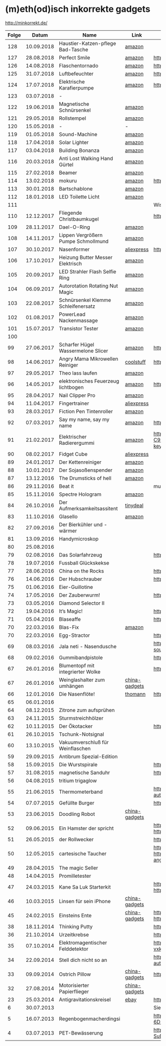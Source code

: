 # (m)eth(od)isch inkorrekte gadgets

http://minkorrekt.de/

| Folge | Datum      | Name                                | Link                                                                                                                                                                 | Anmerkungen                                                                                                                                                 |
| ------|------------|-------------------------------------|----------------------------------------------------------------------------------------------------------------------------------------------------------------------| ------------------------------------------------------------------------------------------------------------------------------------------------------------|
| 128   | 10.09.2018 | Haustier-Katzen-pflege Bad-Tasche   | [amazon](https://www.amazon.de/TOOGOO-Haustier-Katzen-pflege-waschende-Rueckhalte-Polyester-Ineinander-Ausschnitt-Naegel-Medizin-Fuetterung/dp/B07B9P9RFH/ref=as_li_ss_tl?_encoding=UTF8&psc=1&ref_=yo_ii_img&linkCode=sl1&tag=minkorrekt-21&linkId=9ed867bf6fdeff2037f5362341c3b6ea&language=de_DE) |                                       |
| 127   | 28.08.2018 | Perfect Smile                       | [amazon](https://www.amazon.de/Perfect-Smile-unglaublichen-wiederverwendbaren-abnehmbaren/dp/B01NBYWNXV/ref=sr_1_1?ie=UTF8&qid=1535889245&sr=8-1&keywords=perfect+smile)       | http://www.perfectsmileteeth.com/                                                                                                                           |
| 126   | 14.08.2018 | Flaschentornado                     | [amazon](https://www.amazon.de/EDUPLAY-800460-Flaschentornado-5er-Set/dp/B00ST0XCYY/ref=as_li_ss_tl?ie=UTF8&qid=1534231199&sr=8-1&keywords=flaschentornado&th=1&linkCode=sl1&tag=minkorrekt-21&linkId=cba2c2a87cef4c515cb650ae7eefea79&language=de_DE) | https://www.youtube.com/watch?v=Z-Ze0zZKho4                                         |
| 125   | 31.07.2018 | Luftbefeuchter                      | [amazon](https://amzn.to/2Kcm4m5) | https://youtu.be/rtz4mJFsPu0 |
| 124   | 17.07.2018 | Elektrische Karafierpumpe           | [amazon](https://www.amazon.de/Svpro-Weinbel%C3%BCfter-Automatischer-Batteriebetrieben-Luftsprudler/dp/B01M349O9J/ref=as_li_ss_tl?ie=UTF8&qid=1531723797&sr=8-1&keywords=elektrischer+dekanter+apfel&linkCode=sl1&tag=minkorrekt-21&linkId=96ff3f2ac2641acfbea6b301b87c4fc1) | https://www.youtube.com/watch?v=eyFGdQsuHtw&feature=youtu.be  |
| 123   | 03.07.2018 | -                                   |                                                                                                                                                                      |                                                                                  |
| 122   | 19.06.2018 | Magnetische Schnürsenkel            | [amazon](https://www.amazon.de/Magnetischen-Schn%C3%BCrsenkel-Magnetverschluss-Schuhe-Schwarz/dp/B0748KLKTC/ref=as_li_ss_tl?ie=UTF8&qid=1529479488&sr=8-2&keywords=zubits&linkCode=sl1&tag=minkorrekt-21&linkId=ffb900e8f7b07b70d66bb1a052bc253a) |                                                                                          |
| 121   | 29.05.2018 | Rollstempel                         | [amazon](https://amzn.to/2szDceP)                                                                                                                                               |                                                                                                                                                             |
| 120   | 15.05.2018 | -                                   | -                                                                                                                                                                               |                                                                                                                                                             | 
| 119   | 01.05.2018 | Sound-Machine                       | [amazon](https://www.amazon.de/Geräusch-Generator-SOUND-MACHINE-Fun-Knopfdruck/dp/B00D9DZ94M)                                                                                   |                                                                                                                                                             |  
| 118   | 17.04.2018 | Solar Lighter                       | [amazon](https://www.amazon.de/jiaqinsheng-Outdoor-Beleuchtung-Feuerzeug-Parabolreflektor/dp/B0745QXYX6)                                                                        |                                                                                                                                                             |  
| 117   | 03.04.2018 | Building Bonanza                    | [amazon](https://www.amazon.de/Bausteinbank-TKSTAR-Wiederverwendbaren-Selbstklebenden-Grundplatten/dp/B077D598M2)                                                               |                                                                                                                                                             |  
| 116   | 20.03.2018 | Anti Lost Walking Hand Gürtel       | [amazon](https://www.amazon.de/Locisne-Anti-verloren-Handgelenk-Sicherheit-Kleinkind/dp/B071CVSD6H)                                                                             |                                                                                                                                                             |  
| 115   | 27.02.2018 | Beamer                              | [amazon](https://www.amazon.de/DR-Q-Projektor-Videoprojektor-Schnittstelle-Multimedien-weiß/dp/B073TTWRXG)                                                                      |                                                                                                                                                             |  
| 114   | 13.02.2018 | mokuru                              | [amazon](https://www.amazon.de/Mokuru-70700-mokuru-70700-Genbu-schwarz/dp/B073B99J4H)                                                                                           | https://www.kickstarter.com/projects/1038095377/mokuru-the-amazing-desk-toy-that-you-can-take-anyw                                                          |
| 113   | 30.01.2018 | Bartschablone                       | [amazon](https://www.amazon.de/schablone-Bartkamm-Gebrauchsanleitung-Bartlinie-Symetrischer/dp/B01MS9HWPD)                                                                      |                                                                                                                                                             |  
| 112   | 18.01.2018 | LED Toilette Licht                  | [amazon](https://www.amazon.de/Flying-Rabbit-Bewegungssensor-Batteriebetriebenes-Toilettenlicht/dp/B077Z5MWWD)                                                                  |                                                                                                                                                             |  
| 111   |            |                                     |  | Wissenschaftsgala auf dem 34C3 | 
| 110   | 12.12.2017 | Fliegende Christbaumkugel           |                                                                                                                                                                                 | https://www.dropbox.com/sh/nm8474sf0f03gjp/AAA-H22aSHKkJwPLP_1WkPvoa?dl=0&preview=IMG_7162.jpg                                                              |
| 109   | 28.11.2017 | Dael-O-Ring                         | [amazon](https://www.amazon.de/Unbekannt-612001-Dael-O-Ring-Geduldsspiel/dp/B004NL46A2)                                                                                          |                                                                                                                                                             |  
| 108   | 14.11.2017 | Lippen Vergrößern Pumpe Schmollmund | [amazon](https://www.amazon.de/JUSTFOX-Lippen-Vergrößern-Schmollmund-Selfie/dp/B01FDZB5IW)                                                                                       |                                                                                                                                                             |  
| 107   | 30.10.2017 | Nasenformer                         | [aliexpress](https://de.aliexpress.com/item/CkeyiN-Electric-High-Nose-Up-Lifter-U-Shaping-Shaper-Lifting-Bridge-Straightening-Silicone-Gel-Corrector-Slimming/32815599280.html) | https://www.dropbox.com/sh/8dgahnovu982udp/AACqEuVIZk2og7giU4xhHtdpa?dl=0                                                                                   |
| 106   | 17.10.2017 | Heizung Butter Messer Elektrisch    | [amazon](https://www.amazon.de/gp/product/B07193T7MK)                                                                                                                            |                                                                                                                                                             | 
| 105   | 20.09.2017 | LED Strahler Flash Selfie Ring      | [amazon](https://www.amazon.de/Lictin-Strahler-Smartphones-Tablets-Helligkeit/dp/B06Y6682LB)                                                                                     |                                                                                                                                                             | 
| 104   | 06.09.2017 | Autorotation Rotating Nut Magic     | [amazon](https://www.amazon.de/Aussel-Props-Autorotation-Rotating-Gimmick/dp/B01MXEKIY9)                                                                                         |                                                                                                                                                             | 
| 103   | 22.08.2017 | Schnürsenkel Klemme Schleifenersatz | [amazon](https://www.amazon.de/Schnürsenkel-praktisch-rutschfest-Schuhe-Schnalle/dp/B07416S8ML)                                                                                  |                                                                                                                                                             | 
| 102   | 01.08.2017 | PowerLead Nackenmassage             | [amazon](https://www.amazon.de/PowerLead-Nackenmassager-Therapeutic-Schulter-Pain-Kopfschmerzen/dp/B06XG1H159)                                                                   |                                                                                                                                                             | 
| 101   | 15.07.2017 | Transistor Tester                   | [amazon](https://www.amazon.de/gp/product/B00XKMZX66/)                                                                                                                           |                                                                                                                                                             | 
| 100   |            |        	                           |                                                                                                                                                                                 |                                                                                                                                                             | 
| 99    | 27.06.2017 | Scharfer Hügel Wassermelone Slicer  | [amazon](https://www.amazon.com/Watermelon-Slicer-Corer-Fruit-GoQK/dp/B01D1HG9GW)                                                                                               | https://www.youtube.com/watch?v=Brih4815fQA                                                                                                                 |
| 98    | 14.06.2017 | Angry Mama Mikrowellen Reiniger     | [coolstuff](https://www.coolstuff.de/Mikrowellenreiniger-Angry-Mama)                                                                                                            | https://www.youtube.com/watch?v=r7Aj_uFx1ZY                                                                                                                 |
| 97    | 29.05.2017 | Theo lass laufen                    | [amazon](https://www.amazon.com/Wind-powered-Animaris-Ordis-Parvus-Strandbeest/dp/B00AM6W76W)                                                                                   |                                                                                                                                                             |
| 96    | 14.05.2017 | elektronisches Feuerzeug lichtbogen | [amazon](https://www.amazon.de/Aokvic-elektronisches-Feuerzeug-aufladbar-lichtbogen/dp/B01L1UPNZY)                                                                              | https://www.dropbox.com/sc/am2flv4d24tmwjc/AAA-xkucuvzdQljE7jHPs9fSa                                                                                        |
| 95    | 28.04.2017 | Nail Clipper Pro                    | [amazon](https://www.amazon.de/gp/product/B01N7MU0AW)                                                                                                                           |                                                                                                                                                             |
| 94    | 11.04.2017 | Fingertrainer                       | [aliexpress](https://de.aliexpress.com/item/1-Pc-Hand-palm-Finger-Resistance-Simulators-Bands-Finger-Stretcher-Hand-Exerciser-Grip-Strength-Wrist-Exercise/32813196842.html)    |                                                                                                                                                             | 
| 93    | 28.03.2017 | Fiction Pen Tintenroller            | [amazon](https://www.amazon.de/gp/product/B005ELBX92)                                                                                                                           |                                                                                                                                                             |
| 92    | 07.03.2017 | Say my name, say my name            | [amazon](https://www.amazon.de/gp/product/B01F0TGFAO)                                                                                                                           | https://www.youtube.com/watch?v=sKTee-ytB7Q&feature=youtu.be                                                                                                |
| 91    | 21.02.2017 | Elektrischer Radierergummi          | [amazon](https://www.amazon.de/gp/product/B01LXE6J7J) | https://photos.google.com/share/AF1QipMpmc7-C9ELnEVdNoVgVSqUdB2vEycLNOvQdtJwC514SOf26h1MGhmUn51B8m023g?key=SmhUZWkzOE01NlNTSU4zdU9aRlZLWlFqRzRTWmZn |
| 90    | 08.02.2017 | Fidget Cube                         | [aliexpress](https://de.aliexpress.com/item/Size-3-3-3-3cm-Fidget-Cube-Toy-A-Viny-Desk-Spin-Anti-stress-Fidget-Toy/32838901541.html)                                            | 
| 89    | 24.01.2017 | Der Kettenreiniger                  | [amazon](https://www.amazon.de/gp/product/B01GKPD46A/ref=as_li_tl?ie=UTF8&camp=1638&creative=6742&creativeASIN=B01GKPD46A&linkCode=as2&tag=minkorrekt-21)                       | 
| 88    | 10.01.2017 | Der Sojasoßenspender                | [amazon](https://www.amazon.de/gp/product/B01E9WCFO8/ref=as_li_tl?ie=UTF8&camp=1638&creative=6742&creativeASIN=B01E9WCFO8&linkCode=as2&tag=minkorrekt-21)                       | 
| 87    | 13.12.2016 | The Drumsticks of hell              | [amazon](https://www.amazon.de/Yosoo%C2%AE-P%C3%A4dagogische-Spielzeug-Elektronisches-Schlagzeug-Elektronische/dp/B00W3EFJSY/ref=as_li_ss_tl?ie=UTF8&qid=1481614762&sr=8-1&keywords=drumsticks+spielzeug&linkCode=ll1&tag=minkorrekt-21&linkId=9682bbeeeb100e4138532d83fd681994) | 
| 86    | 29.11.2016 | Beat it                             |  | musste wegen postalischer Probleme leider entfallen | 
| 85    | 15.11.2016 | Spectre Hologram                    | [amazon](https://www.amazon.de/gp/product/B01CO0EW34/ref=as_li_tl?ie=UTF8&camp=1638&creative=6742&creativeASIN=B01CO0EW34&linkCode=as2&tag=minkorrekt-21)                       | 
| 84    | 26.10.2016 | Der Aufmerksamkeitsassitent         | [tinydeal](http://www.tinydeal.com/anti-sleep-alarm-drive-alert-driver-awake-driver-alarm-truck-tool-p-159085.html)                                                             | 
| 83    | 11.10.2016 | Glasello                            | [amazon](https://www.amazon.de/gp/product/B01KK8NBE8/ref=as_li_tl?ie=UTF8&camp=1638&creative=6742&creativeASIN=B01KK8NBE8&linkCode=as2&tag=minkorrekt-21)                       | 
| 82    | 27.09.2016 | Der Bierkühler und -wärmer          |  | 
| 81    | 13.09.2016 | Handymicroskop                      |  | 
| 80    | 25.08.2016 |                                     |  | 
| 79    | 02.08.2016 | Das Solarfahrzeug                   |  | https://www.dropbox.com/sc/cmmohck718gag13/AADPZE848u9mIbr3Pv18FyZ1a | 
| 78    | 19.07.2016 | Fussball Glückskekse                |  | 
| 77    | 28.06.2016 | China on the Rocks                  |  | https://goo.gl/photos/df3p1YxNC8VJ9yxdA | 
| 76    | 14.06.2016 | Der Hubschrauber                    |  | https://goo.gl/photos/ccXMyYPcDnfjsH339 https://goo.gl/photos/qkB9XwnLVX3uVUNFA | 
| 75    | 01.06.2016 | Eier-Guillotine                     |  | 
| 74    | 17.05.2016 | Der Zauberwurm!                     |  | https://goo.gl/photos/XACvQkVdiY7amQuAA | 
| 73    | 03.05.2016 | Diamond Selector II                 |  | 
| 72    | 19.04.2016 | It’s Magic!                         |  | https://goo.gl/photos/oH7k79JQXsLmnvoeA  | 
| 71    | 05.04.2016 | Blaseaffe                           |  | https://goo.gl/photos/DxPLmhY74xzDRi7W7 | 
| 70    | 22.03.2016 | Blas-Fix                            | [amazon](http://www.amazon.de/260205-BLASFIX-Spezialbohrer-Ostereier-Ausblasen/dp/B00BG4MQVK) | 
| 70    | 22.03.2016 | Egg-Stractor                        |  | https://www.youtube.com/watch?v=LY9-BS6snwM | 
| 69    | 08.03.2016 | Jala neti - Nasendusche             |  | https://get.google.com/albumarchive/107341743493109591753/album/AF1QipOvaDYAucGn9gildHwVe72AW7hFCiPf_IjDKTzQ?source=pwa | 
| 68    | 09.02.2016 | Gummibandpistole                    |  | https://picasaweb.google.com/107341743493109591753/Folge68?authuser=0&feat=directlink | 
| 67    | 26.01.2016 | Blumentopf mit integrierter Wolke   |  | https://youtu.be/DjUlNhEH9WA | 
| 67    | 26.01.2016 | Weinglashalter zum umhängen         | [china-gadgets](https://www.china-gadgets.de/weinglas-tragegurt/) | 
| 66    | 12.01.2016 | Die Nasenflöte!                     | [thomann](http://www.thomann.de/de/stoelzel_nasenfloete_750530.htm)                                                                                                        | https://picasaweb.google.com/107341743493109591753/Folge66?authuser=0&feat=directlink | 
| 65    | 06.01.2016 |                                     |  | 
| 64    | 08.12.2015 | Zitrone zum aufsprühen              |  | 
| 63    | 24.11.2015 | Sturmstreichhölzer                  |  | 
| 62    | 10.11.2015 | Der Ökotacker                       |  | https://picasaweb.google.com/107341743493109591753/Folge62?authuser=0&feat=directlink | 
| 61    | 26.10.2015 | Tschunk-Notsignal                   |  | 
| 60    | 13.10.2015 | Vakuumverschluß für Weinflaschen    |  | 
| 59    | 29.09.2015 | Antibrum Spezial-Edition            |  | 
| 58    | 15.09.2015 | Die Wurstspirale                    |  | https://www.youtube.com/watch?v=PTMZoYDRQGU | 
| 57    | 31.08.2015 | magnetische Sanduhr                 |  | https://www.youtube.com/watch?v=_8HcXSy47Ec | 
| 56    | 04.08.2015 | tritium trigaglow                   |  | 
| 55    | 21.06.2015 | Thermometerband                     |  | https://picasaweb.google.com/107341743493109591753/FeverscanAusFolge55?authuser=0&authkey=Gv1sRgCPuPi6n92a3JUQ&feat=directlink | 
| 54    | 07.07.2015 | Gefüllte Burger                     |  | https://picasaweb.google.com/107341743493109591753/Folge54?authuser=0&feat=directlink | 
| 53    | 23.06.2015 | Doodling Robot                      | [china-gadgets](http://www.china-gadgets.de/gadget/kritzelroboter/) | 
| 52    | 09.06.2015 | Ein Hamster der spricht             |  | https://plus.google.com/photos/107341743493109591753/albums/6158114702726364257?authkey=CLOcr-HLl6j52QE https://www.youtube.com/watch?v=_vCzL8Ef8OU | 
| 51    | 26.05.2015 | der Rollwecker                      |  | https://plus.google.com/photos/107341743493109591753/albums/6152747817149663329?authkey=CM3QxJLXorb1Xg  | 
| 50    | 12.05.2015 | cartesische Taucher                 |  | https://plus.google.com/photos/107341743493109591753/albums/6147869543345651553?authkey=CICgxM6F5o3tfQ http://youtu.be/2ejoDXtRoqk https://www.geo.de/geolino/basteln/4339-rtkl-experiment-so-baut-ihr-einen-kartesischen-angler | 
| 49    | 28.04.2015 | The magic Seller                    |  | 
| 48    | 14.04.2015 | Promilletester                      |  | 
| 47    | 24.03.2015 | Kane Sa Luk Starterkit              |  | https://www.youtube.com/watch?v=YbE6TSSChjw https://plus.google.com/photos/107341743493109591753/albums/6129728794597640529?authkey=CP-F-qr_zOeebg | 
| 46    | 10.03.2015 | Linsen für sein iPhone              | [china-gadgets](https://www.china-gadgets.de/aufklemmbare-objektive-smartphone/) | 
| 45    | 24.02.2015 | Einsteins Ente                      | [china-gadgets](https://www.china-gadgets.de/einsteins-ente/)                                                                                                              | https://plus.google.com/photos/107341743493109591753/albums/6119168711095110033?authkey=CIKOg5y8rKruqwE http://youtu.be/onZoQ2jUFrA | 
| 38    | 18.11.2014 | Thinking Putty                      |  | https://plus.google.com/photos/107341743493109591753/albums/6082972802986040801?authkey=CNau4s79svvCAw |
| 36    | 21.10.2014 | Urzeitkrebse                        |  | https://plus.google.com/photos/107341743493109591753/albums/6072565318128376257?authkey=CPHtw86KtMrNnAE |
| 35    | 07.10.2014 | Elektromagentischer Felddetektor    |  | https://get.google.com/albumarchive/107341743493109591753/album/AF1QipOgmBuHd6LkA5B-vxkl4clloH6vmGvg98utaR7T/AF1QipNUk4U-4hwu7UVD8Bqr7TLSOP45KxQ8tXQ9T6AL               |
| 34    | 22.09.2014 | Stell dich nicht so an              |  | https://plus.google.com/photos/107341743493109591753/album/6062023849809155153/6062023854249223650?authkey=COq_3qag7uqqfw                                               |
| 33    | 09.09.2014 | Ostrich Pillow                      | [china-gadgets](https://gadgets-china.de/ostrich-pillow-straussenkissen-kissen/) | https://plus.google.com/photos/107341743493109591753/albums/6057373857386305121?authkey=CIX1m-b5rq6FDg |
| 32    | 27.08.2014 | Motorisierter Papierflieger         | [china-gadgets](https://www.china-gadgets.de/papierflieger-elektromotor-power-up/) | 
| 23    | 25.03.2014 | Antigravitationskreisel             | [ebay](https://www.ebay.de/itm/160586911447?lpid=91&clk_rvr_id=607955738018) | https://www.youtube.com/watch?v=899osYL0hpY | 
|  6    | 30.07.2013 |                                     |  | Sieht aus wie ein Sexspielzeug, ist aber was ganz anderes |
|  5    | 16.07.2013 | Regenbogenmacherdingsi              |  | https://get.google.com/albumarchive/107341743493109591753/album/AF1QipMcpwcXSvZtPHACwfwI-6DUqKCPgXn8V6PAtOR3?source=pwa |
|  4    | 03.07.2013 | PET-Bewässerung                     |  | https://get.google.com/albumarchive/107341743493109591753/album/AF1QipOFHLdJGRd-SuBmG1JxGm0DIJf3Q43jrNrBWJgR?source=pwa&authKey=CPPL1prh7MSrQQ |
